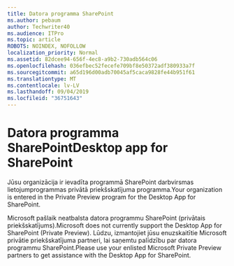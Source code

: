 ```yaml
---
title: Datora programma SharePoint
ms.author: pebaum
author: Techwriter40
ms.audience: ITPro
ms.topic: article
ROBOTS: NOINDEX, NOFOLLOW
localization_priority: Normal
ms.assetid: 82dcee94-656f-4ec8-a9b2-730adb564c06
ms.openlocfilehash: 036efbec52fecefe709bf8e50372adf380933a7f
ms.sourcegitcommit: a65d196d00adb70045af5caca9828fe44b951f61
ms.translationtype: MT
ms.contentlocale: lv-LV
ms.lasthandoff: 09/04/2019
ms.locfileid: "36751643"
---
```

# <a name="desktop-app-for-sharepoint"></a><span data-ttu-id="e83df-102">Datora programma SharePoint</span><span class="sxs-lookup"><span data-stu-id="e83df-102">Desktop app for SharePoint</span></span>

<span data-ttu-id="e83df-103">Jūsu organizācija ir ievadīta programmā SharePoint darbvirsmas lietojumprogrammas privātā priekšskatījuma programma.</span><span class="sxs-lookup"><span data-stu-id="e83df-103">Your organization is entered in the Private Preview program for the Desktop App for SharePoint.</span></span>

<span data-ttu-id="e83df-104">Microsoft pašlaik neatbalsta datora programmu SharePoint (privātais priekšskatījums).</span><span class="sxs-lookup"><span data-stu-id="e83df-104">Microsoft does not currently support the Desktop App for SharePoint (Private Preview).</span></span> <span data-ttu-id="e83df-105">Lūdzu, izmantojiet jūsu enuzskaitītie Microsoft privātie priekšskatījuma partneri, lai saņemtu palīdzību par datora programmu SharePoint.</span><span class="sxs-lookup"><span data-stu-id="e83df-105">Please use your enlisted Microsoft Private Preview partners to get assistance with the Desktop App for SharePoint.</span></span>

